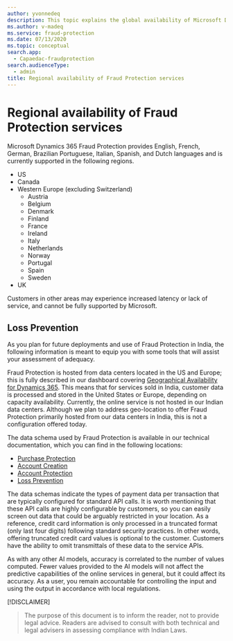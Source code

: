 ```yaml
---
author: yvonnedeq
description: This topic explains the global availability of Microsoft Dynamics 365 Fraud Protection.
ms.author: v-madeq
ms.service: fraud-protection
ms.date: 07/13/2020
ms.topic: conceptual
search.app: 
  - Capaedac-fraudprotection
search.audienceType:
  - admin
title: Regional availability of Fraud Protection services
---
```


# Regional availability of Fraud Protection services

Microsoft Dynamics 365 Fraud Protection provides English, French, German, Brazilian Portuguese, Italian, Spanish, and Dutch languages and is currently supported in the following regions. 
- US 
- Canada
- Western Europe (excluding Switzerland) 
    - Austria 
    - Belgium 
    - Denmark 
    - Finland 
    - France
    - Ireland 
    - Italy 
    - Netherlands 
    - Norway 
    - Portugal 
    - Spain 
    - Sweden 
- UK 

Customers in other areas may experience increased latency or lack of service, and cannot be fully supported by Microsoft. 

## Loss Prevention

As you plan for future deployments and use of Fraud Protection in India, the following information is meant to equip you with some tools that will assist your assessment of adequacy.  
 
Fraud Protection is hosted from data centers located in the US and Europe; this is fully described in our dashboard covering [Geographical Availability for Dynamics 365](https://dynamics.microsoft.com/en-us/geographic-availability/). This means that for services sold in India, customer data is processed and stored in the United States or Europe, depending on capacity availability. Currently, the online service is not hosted in our Indian data centers. Although we plan to address geo-location to offer Fraud Protection primarily hosted from our data centers in India, this is not a configuration offered today. 
 
The data schema used by Fraud Protection is available in our technical documentation, which you can find in the following locations:
 
- [Purchase Protection](https://docs.microsoft.com/en-us/dynamics365/fraud-protection/schema-int) 
- [Account Creation](https://docs.microsoft.com/en-us/dynamics365/fraud-protection/labels-schema) 
- [Account Protection](https://docs.microsoft.com/en-us/dynamics365/fraud-protection/new-ap-schema)
- [Loss Prevention](https://docs.microsoft.com/en-us/dynamics365/fraud-protection/view-loss-prevent-schemas#transactions) 
 
The data schemas indicate the types of payment data per transaction that are typically configured for standard API calls. It is worth mentioning that these API calls are highly configurable by customers, so you can easily screen out data that could be arguably restricted in your location. As a reference, credit card information is only processed in a truncated format (only last four digits) following standard security practices. In other words, offering truncated credit card values is optional to the customer. Customers have the ability to omit transmittals of these data to the service APIs. 
 
As with any other AI models, accuracy is correlated to the number of values computed. Fewer values provided to the AI models will not affect the predictive capabilities of the online services in general, but it could affect its accuracy. As a user, you remain accountable for controlling the input and using the output in accordance with local regulations. 
  
[!DISCLAIMER]
> The purpose of this document is to inform the reader, not to provide legal advice. Readers are advised to consult with both technical and legal advisers in assessing compliance with Indian Laws.

